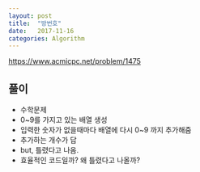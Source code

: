 ```yaml
---
layout: post
title:  "방번호"
date:   2017-11-16
categories: Algorithm
---
```


<https://www.acmicpc.net/problem/1475>

## 풀이

* 수학문제
* 0~9를 가지고 있는 배열 생성
* 입력한 숫자가 없을때마다 배열에 다시 0~9 까지 추가해줌
* 추가하는 개수가 답
* but, 틀렸다고 나옴.
* 효율적인 코드일까? 왜 틀렸다고 나올까?





​	
